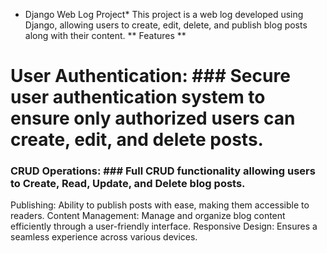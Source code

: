 * Django Web Log Project* 
This project is a web log developed using Django, allowing users to create, edit, delete, and publish blog posts along with their content.
** Features **
# User Authentication: ### Secure user authentication system to ensure only authorized users can create, edit, and delete posts.
### CRUD Operations: ### Full CRUD functionality allowing users to Create, Read, Update, and Delete blog posts.
Publishing: Ability to publish posts with ease, making them accessible to readers.
Content Management: Manage and organize blog content efficiently through a user-friendly interface.
Responsive Design: Ensures a seamless experience across various devices.
